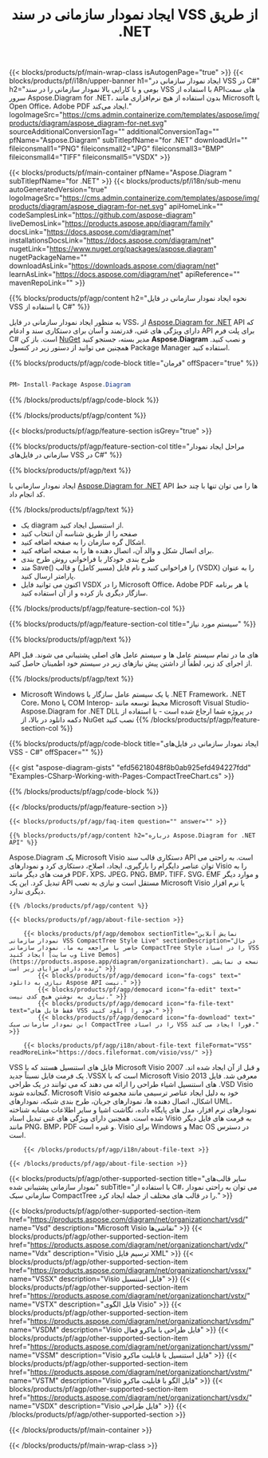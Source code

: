 ﻿---
title: ایجاد نمودار سازمانی در سند VSS از طریق .NET 
weight: 3050
url: /fa/net/organizationchart/vss/ 
description: کد منبع C# برای ایجاد نمودار سازمانی در فایل در مقابل پلتفرم‌های .NET Framework، .NET Core، Mono.
---
{{< blocks/products/pf/main-wrap-class isAutogenPage="true" >}}
{{< blocks/products/pf/i18n/upper-banner h1="ایجاد نمودار سازمانی در VSS در C#" h2="بومی و با کارایی بالا نمودار سازمانی را در سند VSS با استفاده از APIهای سمت سرور Aspose.Diagram for .NET، بدون استفاده از هیچ نرم‌افزاری مانند Microsoft یا Open Office، Adobe PDF ایجاد می‌کند." logoImageSrc="https://cms.admin.containerize.com/templates/aspose/img/products/diagram/aspose_diagram-for-net.svg" sourceAdditionalConversionTag="" additionalConversionTag="" pfName="Aspose.Diagram" subTitlepfName="for .NET" downloadUrl="" fileiconsmall1="PNG" fileiconsmall2="JPG" fileiconsmall3="BMP" fileiconsmall4="TIFF" fileiconsmall5="VSDX" >}}

{{< blocks/products/pf/main-container pfName="Aspose.Diagram " subTitlepfName="for .NET" >}}
{{< blocks/products/pf/i18n/sub-menu autoGeneratedVersion="true" logoImageSrc="https://cms.admin.containerize.com/templates/aspose/img/products/diagram/aspose_diagram-for-net.svg" apiHomeLink="" codeSamplesLink="https://github.com/aspose-diagram" liveDemosLink="https://products.aspose.app/diagram/family" docsLink="https://docs.aspose.com/diagram/net" installationsDocsLink="https://docs.aspose.com/diagram/net" nugetLink="https://www.nuget.org/packages/aspose.diagram" nugetPackageName="" downloadAsLink="https://downloads.aspose.com/diagram/net" learnAsLink="https://docs.aspose.com/diagram/net" apiReference="" mavenRepoLink="" >}}

{{% blocks/products/pf/agp/content h2="نحوه ایجاد نمودار سازمانی در فایل VSS با استفاده از C#" %}}

 به منظور ایجاد نمودار سازمانی در فایل VSS، از
 [Aspose.Diagram for .NET](https://products.aspose.com/diagram/net) 
 API که دارای ویژگی های غنی، قدرتمند و آسان برای دستکاری سند و ادغام API برای پلت فرم C# است. باز کن
 [NuGet](https://www.nuget.org/packages/aspose.diagram) 
 مدیر بسته، جستجو کنید
 **Aspose.Diagram** 
 و نصب کنید. همچنین می توانید از دستور زیر در کنسول Package Manager استفاده کنید.

{{% blocks/products/pf/agp/code-block title="فرمان" offSpacer="true" %}}

```cs

PM> Install-Package Aspose.Diagram


```

{{% /blocks/products/pf/agp/code-block %}}

{{% /blocks/products/pf/agp/content %}}

{{< blocks/products/pf/agp/feature-section isGrey="true" >}}

{{% blocks/products/pf/agp/feature-section-col title="مراحل ایجاد نمودار سازمانی در فایل‌های VSS در C#" %}}

{{% blocks/products/pf/agp/text %}}

 ایجاد نمودار سازمانی با
 [Aspose.Diagram for .NET](https://products.aspose.com/diagram/net) 
 API ها را می توان تنها با چند خط کد انجام داد.

{{% /blocks/products/pf/agp/text %}}

+ یک diagram از استنسیل ایجاد کنید.
+ صفحه را از طریق شناسه آن انتخاب کنید
+ اشکال گره سازمان را به صفحه اضافه کنید.
+ برای اتصال شکل و والد آن، اتصال دهنده ها را به صفحه اضافه کنید.
+ طرح بندی خودکار با فراخوانی روش طرح بندی
+ متد Save() را فراخوانی کنید و نام فایل (مسیر کامل) و قالب (VSDX) را به عنوان پارامتر ارسال کنید.
+ اکنون می توانید فایل VSDX را در Microsoft Office، Adobe PDF یا هر برنامه سازگار دیگری باز کرده و از آن استفاده کنید.

{{% /blocks/products/pf/agp/feature-section-col %}}

{{% blocks/products/pf/agp/feature-section-col title="سیستم مورد نیاز" %}}

{{% blocks/products/pf/agp/text %}}

 API های ما در تمام سیستم عامل ها و سیستم عامل های اصلی پشتیبانی می شوند. قبل از اجرای کد زیر، لطفاً از داشتن پیش نیازهای زیر در سیستم خود اطمینان حاصل کنید.

{{% /blocks/products/pf/agp/text %}}

- Microsoft Windows یا یک سیستم عامل سازگار با .NET Framework، .NET Core، Mono یا COM Interop- محیط توسعه مانند Microsoft Visual Studio- Aspose.Diagram for .NET DLL در پروژه شما ارجاع شده است - با استفاده از دکمه دانلود در بالا، از NuGet نصب کنید
{{% /blocks/products/pf/agp/feature-section-col %}}

{{% blocks/products/pf/agp/code-block title="ایجاد نمودار سازمانی در فایل‌های VSS - C#" offSpacer="" %}}

{{< gist "aspose-diagram-gists" "efd56218048f8b0ab925efd494227fdd" "Examples-CSharp-Working-with-Pages-CompactTreeChart.cs" >}}


{{% /blocks/products/pf/agp/code-block %}}

{{< /blocks/products/pf/agp/feature-section >}}

    {{< blocks/products/pf/agp/faq-item question="" answer="" >}}


<!-- aboutfile Starts -->

    {{% blocks/products/pf/agp/content h2="درباره Aspose.Diagram for .NET API" %}}

 Aspose.Diagram یک Microsoft Visio دستکاری قالب سند API است. به راحتی می توان عناصر دایگرام را بارگیری، ایجاد، اصلاح، دستکاری کرد و نمودارهای Visio را به فرمت های دیگر مانند PDF، XPS، JPEG، PNG، BMP، TIFF، SVG، EMF و موارد دیگر تبدیل کرد. این یک API مستقل است و نیازی به نصب Microsoft Visio یا نرم افزار دیگری ندارد.  



    {{% /blocks/products/pf/agp/content %}}
    
    {{< blocks/products/pf/agp/about-file-section >}}
    
        {{< blocks/products/pf/agp/demobox sectionTitle="نمایش آنلاین نمودار سازمانی VSS CompactTree Style Live" sectionDescription="در حال حاضر با مراجعه به ما، نمودار سازمانی CompactTree Style را در اسناد VSS ایجاد کنید [وب سایت Live Demos](https://products.aspose.app/diagram/organizationchart). نسخه ی نمایشی زنده دارای مزایای زیر است" >}}
            {{< blocks/products/pf/agp/democard icon="fa-cogs" text=" نیازی به دانلود Aspose API نیست." >}}
            {{< blocks/products/pf/agp/democard icon="fa-edit" text=" نیازی به نوشتن هیچ کدی نیست." >}}
            {{< blocks/products/pf/agp/democard icon="fa-file-text" text="فقط فایل های VSS خود را آپلود کنید." >}}
            {{< blocks/products/pf/agp/democard icon="fa-download" text=" این نمودار سازمانی سبک CompactTree را در اسناد VSS فورا ایجاد می کند." >}}
    
        {{< blocks/products/pf/agp/i18n/about-file-text fileFormat="VSS" readMoreLink="https://docs.fileformat.com/visio/vss/" >}}
VSS فایل های استنسیل هستند که با Microsoft Visio 2007 و قبل از آن ایجاد شده اند. یک فرمت فایل نسبتاً جدید .VSSX است که با Microsoft Visio 2013 معرفی شد. فایل های استنسیل اشیاء طراحی را ارائه می دهند که می توانند در یک طراحی .VSD Visio گنجانده شوند. Microsoft Visio خود به دلیل ایجاد عناصر ترسیمی مانند مجموعه اشکال، اتصال دهنده ها، نمودارهای جریان، طرح بندی شبکه، نمودارهای UML، نمودارهای نرم افزار، مدل های پایگاه داده، نگاشت اشیا و سایر اطلاعات مشابه شناخته شده است. همچنین دارای ویژگی های غنی تبدیل اسناد Visio به فرمت های فایل دیگر مانند PNG، BMP، PDF و غیره است. Visio برای Windows و Mac OS در دسترس است. 

        {{< /blocks/products/pf/agp/i18n/about-file-text >}}
    
    {{< /blocks/products/pf/agp/about-file-section >}}

<!-- aboutfile Ends -->

{{< blocks/products/pf/agp/other-supported-section title="سایر قالب‌های نمودار سازمانی پشتیبانی شده" subTitle="با استفاده از C#، می توان به راحتی نمودار سازمانی سبک CompactTree را در قالب های مختلف از جمله ایجاد کرد." >}}

{{< blocks/products/pf/agp/other-supported-section-item href="https://products.aspose.com/diagram/net/organizationchart/vsd/" name="Vsd" description="Microsoft Visio نقاشی‌ها" >}}
{{< blocks/products/pf/agp/other-supported-section-item href="https://products.aspose.com/diagram/net/organizationchart/vdx/" name="Vdx" description="Visio ترسیم فایل XML" >}}
{{< blocks/products/pf/agp/other-supported-section-item href="https://products.aspose.com/diagram/net/organizationchart/vssx/" name="VSSX" description="Visio فایل استنسیل" >}}
{{< blocks/products/pf/agp/other-supported-section-item href="https://products.aspose.com/diagram/net/organizationchart/vstx/" name="VSTX" description="فایل الگوی Visio" >}}
{{< blocks/products/pf/agp/other-supported-section-item href="https://products.aspose.com/diagram/net/organizationchart/vsdm/" name="VSDM" description="Visio فایل طراحی با ماکرو فعال" >}}
{{< blocks/products/pf/agp/other-supported-section-item href="https://products.aspose.com/diagram/net/organizationchart/vssm/" name="VSSM" description="Visio فایل استنسیل با قابلیت ماکرو" >}}
{{< blocks/products/pf/agp/other-supported-section-item href="https://products.aspose.com/diagram/net/organizationchart/vstm/" name="VSTM" description="Visio فایل الگو با قابلیت ماکرو" >}}
{{< blocks/products/pf/agp/other-supported-section-item href="https://products.aspose.com/diagram/net/organizationchart/vsdx/" name="VSDX" description="Visio فایل طراحی" >}}
{{< /blocks/products/pf/agp/other-supported-section >}}

{{< /blocks/products/pf/main-container >}}
    
{{< /blocks/products/pf/main-wrap-class >}}